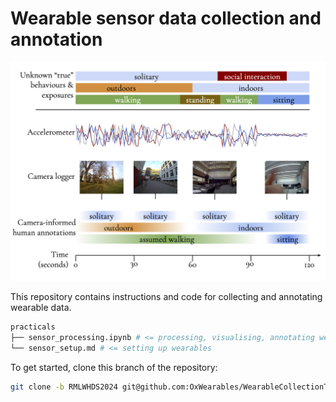 # Wearable sensor data collection and annotation

![](assets/wearable_modelling.png)

This repository contains instructions and code for collecting and annotating wearable data. 
```bash
practicals
├── sensor_processing.ipynb # <= processing, visualising, annotating wearables
└── sensor_setup.md # <= setting up wearables
```

To get started, clone this branch of the repository:
```bash
git clone -b RMLWHDS2024 git@github.com:OxWearables/WearableCollectionTutorial.git
```
